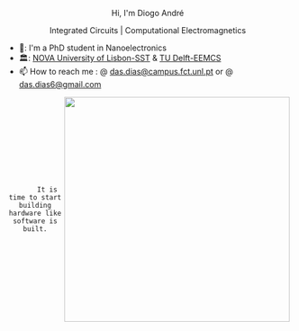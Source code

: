 
[//]: # "double column style"

<style>
    .container{
        display: flex;
    }
    .col{
        flex: 1;
        align-self: center;
        text-align: center;
        align-items: left;
    }
</style>

<p align=center> Hi, I'm Diogo André </p>

<p align=center> Integrated Circuits | Computational Electromagnetics </p>

- 🔭: I'm a PhD student in Nanoelectronics
- 🏛️: [NOVA University of Lisbon-SST](https://www.fct.unl.pt/en) & [TU Delft-EEMCS](https://www.tudelft.nl/en/eemcs)
- 📫 How to reach me : @ das.dias@campus.fct.unl.pt or @ das.dias6@gmail.com

<!--START_SECTION:waka-->
<!--END_SECTION:waka-->

<div class=container>
  <div class="col">
    <code lang=rust>
      It is time to start building hardware like software is built.
    </code>
  </div>
  <div class="col">
    <img src=./resources/3dlayout.png width=400 />
  </div>
</div>

<!---
das-dias/das-dias is a ✨ special ✨ repository because its `README.md` (this file) appears on your GitHub profile.
You can click the Preview link to take a look at your changes.
--->
